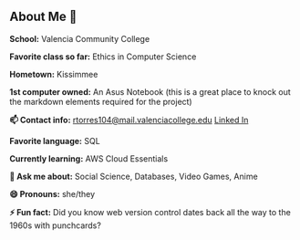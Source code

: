 ## About Me 👋

<!--
**RealRTorres/RealRTorres** is a ✨ _special_ ✨ repository because its `README.md` (this file) appears on your GitHub profile.

Here are some ideas to get you started:

- 🔭 I’m currently working on ...
- 🌱 I’m currently learning ...
- 👯 I’m looking to collaborate on ...
- 🤔 I’m looking for help with ...

Must use markdown elements:
H1, H2
Table
Image
Italics
Bold
Ordered list
Checkboxes
Unordered list

-->

**School:** Valencia Community College

**Favorite class so far:** Ethics in Computer Science

**Hometown:** Kissimmee

**1st computer owned:** An Asus Notebook (this is a great place to knock out the markdown elements required for the project)

**📫 Contact info:** rtorres104@mail.valenciacollege.edu [Linked In](https://www.linkedin.com/in/riane-torres-88a73a122/)

**Favorite language:** SQL

**Currently learning:** AWS Cloud Essentials

**💬 Ask me about:** Social Science, Databases, Video Games, Anime

**😄 Pronouns:** she/they

**⚡ Fun fact:** Did you know web version control dates back all the way to the 1960s with punchcards?
